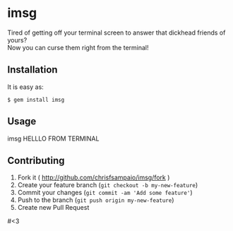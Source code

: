 # imsg

Tired of getting off your terminal screen to answer that dickhead friends of yours?  
Now you can curse them right from the terminal!

## Installation

It is easy as:

    $ gem install imsg

## Usage

imsg HELLLO FROM TERMINAL

## Contributing

1. Fork it ( http://github.com/chrisfsampaio/imsg/fork )
2. Create your feature branch (`git checkout -b my-new-feature`)
3. Commit your changes (`git commit -am 'Add some feature'`)
4. Push to the branch (`git push origin my-new-feature`)
5. Create new Pull Request

#<3
